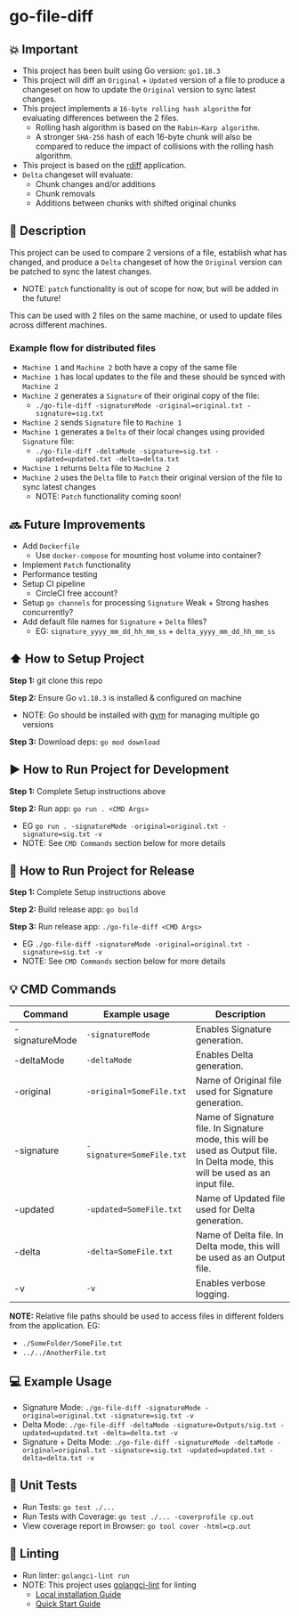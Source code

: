 # go-file-diff

## :collision: Important

- This project has been built using Go version: `go1.18.3`
- This project will diff an `Original` + `Updated` version of a file to produce a changeset on how to update the `Original` version to sync latest changes.
- This project implements a `16-byte rolling hash algorithm` for evaluating differences between the 2 files.
  - Rolling hash algorithm is based on the `Rabin–Karp algorithm`.
  - A stronger `SHA-256` hash of each 16-byte chunk will also be compared to reduce the impact of collisions with the rolling hash algorithm.
- This project is based on the [rdiff](https://linux.die.net/man/1/rdiff) application.
- `Delta` changeset will evaluate:
  - Chunk changes and/or additions
  - Chunk removals
  - Additions between chunks with shifted original chunks

## :memo: Description

This project can be used to compare 2 versions of a file, establish what has changed, and produce a `Delta` changeset of how the `Original` version can be patched to sync the latest changes.
- NOTE: `patch` functionality is out of scope for now, but will be added in the future!

This can be used with 2 files on the same machine, or used to update files across different machines.

### Example flow for distributed files

- `Machine 1` and `Machine 2` both have a copy of the same file
- `Machine 1` has local updates to the file and these should be synced with `Machine 2`
- `Machine 2` generates a `Signature` of their original copy of the file: 
  - `./go-file-diff -signatureMode -original=original.txt -signature=sig.txt`
- `Machine 2` sends `Signature` file to `Machine 1`
- `Machine 1` generates a `Delta` of their local changes using provided `Signature` file: 
  - `./go-file-diff -deltaMode -signature=sig.txt -updated=updated.txt -delta=delta.txt`
- `Machine 1` returns `Delta` file to `Machine 2`
- `Machine 2` uses the `Delta` file to `Patch` their original version of the file to sync latest changes
    - NOTE: `Patch` functionality coming soon!

## :soon: Future Improvements

- Add `Dockerfile` 
  - Use `docker-compose` for mounting host volume into container?
- Implement `Patch` functionality
- Performance testing
- Setup CI pipeline
  - CircleCI free account?
- Setup `go channels` for processing `Signature` Weak + Strong hashes concurrently?
- Add default file names for `Signature` + `Delta` files?
  - EG: `signature_yyyy_mm_dd_hh_mm_ss` + `delta_yyyy_mm_dd_hh_mm_ss`

## :arrow_up: How to Setup Project

**Step 1:** git clone this repo

**Step 2:** Ensure Go `v1.18.3` is installed & configured on machine

- NOTE: Go should be installed with [gvm](https://github.com/moovweb/gvm) for managing multiple go versions

**Step 3:** Download deps: `go mod download`

## :arrow_forward: How to Run Project for Development

**Step 1:** Complete Setup instructions above

**Step 2:** Run app: `go run . <CMD Args>`

- EG `go run . -signatureMode -original=original.txt -signature=sig.txt -v`
- NOTE: See `CMD Commands` section below for more details

## :rocket: How to Run Project for Release

**Step 1:** Complete Setup instructions above

**Step 2:** Build release app: `go build`

**Step 3:** Run release app: `./go-file-diff <CMD Args>`

- EG `./go-file-diff -signatureMode -original=original.txt -signature=sig.txt -v`
- NOTE: See `CMD Commands` section below for more details

## :bulb: CMD Commands

| Command        | Example usage             | Description   | 
| -------------- | ------------------------- | ------------- |
| -signatureMode | `-signatureMode`          | Enables Signature generation. |
| -deltaMode     | `-deltaMode`              | Enables Delta generation. |
| -original      | `-original=SomeFile.txt`  | Name of Original file used for Signature generation. |
| -signature     | `-signature=SomeFile.txt` | Name of Signature file. In Signature mode, this will be used as Output file. In Delta mode, this will be used as an input file. |
| -updated       | `-updated=SomeFile.txt`   | Name of Updated file used for Delta generation. |
| -delta         | `-delta=SomeFile.txt`     | Name of Delta file. In Delta mode, this will be used as an Output file. |
| -v             | `-v`                      | Enables verbose logging. |

**NOTE:** Relative file paths should be used to access files in different folders from the application. EG:

- `./SomeFolder/SomeFile.txt`
- `../../AnotherFile.txt`

## :computer: Example Usage

- Signature Mode: `./go-file-diff -signatureMode -original=original.txt -signature=sig.txt -v`
- Delta Mode: `./go-file-diff -deltaMode -signature=Outputs/sig.txt -updated=updated.txt -delta=delta.txt -v`
- Signature + Delta Mode: `./go-file-diff -signatureMode -deltaMode -original=original.txt -signature=sig.txt -updated=updated.txt -delta=delta.txt -v`

## :rotating_light: Unit Tests

- Run Tests: `go test ./...`
- Run Tests with Coverage: `go test ./... -coverprofile cp.out` 
- View coverage report in Browser: `go tool cover -html=cp.out` 

## :cop: Linting
- Run linter: `golangci-lint run` 
- NOTE: This project uses [golangci-lint](https://github.com/golangci/golangci-lint) for linting
  - [Local installation Guide](https://golangci-lint.run/usage/install/#local-installation)
  - [Quick Start Guide](https://golangci-lint.run/usage/quick-start)